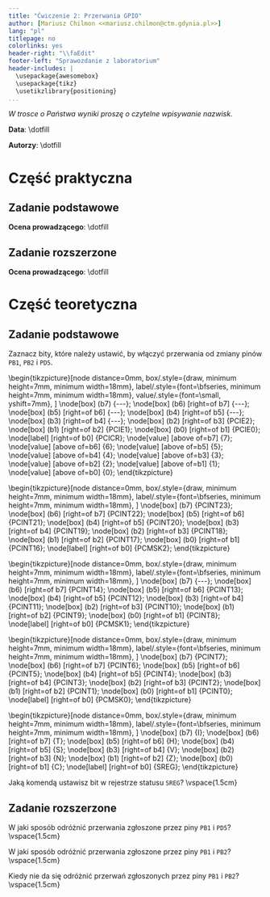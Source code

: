 ```yaml
---
title: "Ćwiczenie 2: Przerwania GPIO"
author: [Mariusz Chilmon <<mariusz.chilmon@ctm.gdynia.pl>>]
lang: "pl"
titlepage: no
colorlinks: yes
header-right: "\\faEdit"
footer-left: "Sprawozdanie z laboratorium"
header-includes: |
  \usepackage{awesomebox}
  \usepackage{tikz}
  \usetikzlibrary{positioning}
...
```


_W trosce o Państwa wyniki proszę o czytelne wpisywanie nazwisk._

**Data**: \dotfill

**Autorzy**: \dotfill

# Część praktyczna

## Zadanie podstawowe

**Ocena prowadzącego**: \dotfill

## Zadanie rozszerzone

**Ocena prowadzącego**: \dotfill

# Część teoretyczna

## Zadanie podstawowe

Zaznacz bity, które należy ustawić, by włączyć przerwania od zmiany pinów `PB1`, `PB2` i `PD5`.

\begin{tikzpicture}[node distance=0mm,
box/.style={draw, minimum height=7mm, minimum width=18mm},
label/.style={font=\bfseries, minimum height=7mm, minimum width=18mm},
value/.style={font=\small, yshift=7mm},
]
\node[box] (b7)               {---};
\node[box] (b6) [right=of b7] {---};
\node[box] (b5) [right=of b6] {---};
\node[box] (b4) [right=of b5] {---};
\node[box] (b3) [right=of b4] {---};
\node[box] (b2) [right=of b3] {PCIE2};
\node[box] (b1) [right=of b2] {PCIE1};
\node[box] (b0) [right=of b1] {PCIE0};
\node[label] [right=of b0] {PCICR};
\node[value] [above of=b7] {7};
\node[value] [above of=b6] {6};
\node[value] [above of=b5] {5};
\node[value] [above of=b4] {4};
\node[value] [above of=b3] {3};
\node[value] [above of=b2] {2};
\node[value] [above of=b1] {1};
\node[value] [above of=b0] {0};
\end{tikzpicture}

\begin{tikzpicture}[node distance=0mm,
box/.style={draw, minimum height=7mm, minimum width=18mm},
label/.style={font=\bfseries, minimum height=7mm, minimum width=18mm},
]
\node[box] (b7)               {PCINT23};
\node[box] (b6) [right=of b7] {PCINT22};
\node[box] (b5) [right=of b6] {PCINT21};
\node[box] (b4) [right=of b5] {PCINT20};
\node[box] (b3) [right=of b4] {PCINT19};
\node[box] (b2) [right=of b3] {PCINT18};
\node[box] (b1) [right=of b2] {PCINT17};
\node[box] (b0) [right=of b1] {PCINT16};
\node[label] [right=of b0] {PCMSK2};
\end{tikzpicture}

\begin{tikzpicture}[node distance=0mm,
box/.style={draw, minimum height=7mm, minimum width=18mm},
label/.style={font=\bfseries, minimum height=7mm, minimum width=18mm},
]
\node[box] (b7)               {---};
\node[box] (b6) [right=of b7] {PCINT14};
\node[box] (b5) [right=of b6] {PCINT13};
\node[box] (b4) [right=of b5] {PCINT12};
\node[box] (b3) [right=of b4] {PCINT11};
\node[box] (b2) [right=of b3] {PCINT10};
\node[box] (b1) [right=of b2] {PCINT9};
\node[box] (b0) [right=of b1] {PCINT8};
\node[label] [right=of b0] {PCMSK1};
\end{tikzpicture}

\begin{tikzpicture}[node distance=0mm,
box/.style={draw, minimum height=7mm, minimum width=18mm},
label/.style={font=\bfseries, minimum height=7mm, minimum width=18mm},
]
\node[box] (b7)               {PCINT7};
\node[box] (b6) [right=of b7] {PCINT6};
\node[box] (b5) [right=of b6] {PCINT5};
\node[box] (b4) [right=of b5] {PCINT4};
\node[box] (b3) [right=of b4] {PCINT3};
\node[box] (b2) [right=of b3] {PCINT2};
\node[box] (b1) [right=of b2] {PCINT1};
\node[box] (b0) [right=of b1] {PCINT0};
\node[label] [right=of b0] {PCMSK0};
\end{tikzpicture}

\begin{tikzpicture}[node distance=0mm,
box/.style={draw, minimum height=7mm, minimum width=18mm},
label/.style={font=\bfseries, minimum height=7mm, minimum width=18mm},
]
\node[box] (b7)               {I};
\node[box] (b6) [right=of b7] {T};
\node[box] (b5) [right=of b6] {H};
\node[box] (b4) [right=of b5] {S};
\node[box] (b3) [right=of b4] {V};
\node[box] (b2) [right=of b3] {N};
\node[box] (b1) [right=of b2] {Z};
\node[box] (b0) [right=of b1] {C};
\node[label] [right=of b0] {SREG};
\end{tikzpicture}

Jaką komendą ustawisz bit w rejestrze statusu `SREG`?
\vspace{1.5cm}

## Zadanie rozszerzone

W jaki sposób odróżnić przerwania zgłoszone przez piny `PB1` i `PD5`?
\vspace{1.5cm}

W jaki sposób odróżnić przerwania zgłoszone przez piny `PB1` i `PB2`?
\vspace{1.5cm}

Kiedy nie da się odróżnić przerwań zgłoszonych przez piny `PB1` i `PB2`?
\vspace{1.5cm}

